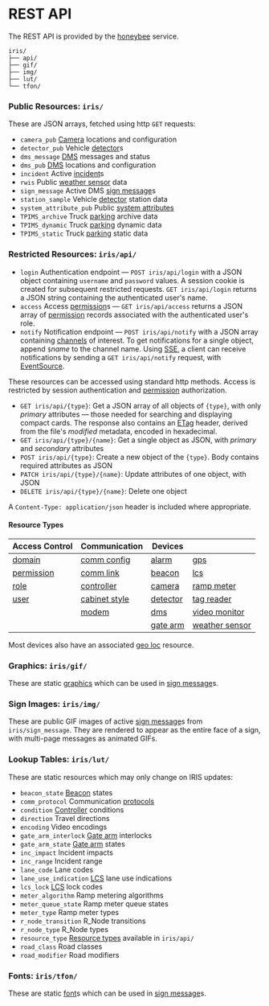 # REST API

The REST API is provided by the [honeybee] service.

```text
iris/
├── api/
├── gif/
├── img/
├── lut/
└── tfon/
```

### Public Resources: `iris/`

These are JSON arrays, fetched using http `GET` requests:

- `camera_pub`  [Camera] locations and configuration
- `detector_pub`  Vehicle [detector]s
- `dms_message`  [DMS] messages and status
- `dms_pub`  [DMS] locations and configuration
- `incident`  Active [incident]s
- `rwis`  Public [weather sensor] data
- `sign_message`  Active DMS [sign message]s
- `station_sample`  Vehicle [detector] station data
- `system_attribute_pub`  Public [system attributes]
- `TPIMS_archive`  Truck [parking] archive data
- `TPIMS_dynamic`  Truck [parking] dynamic data
- `TPIMS_static`  Truck [parking] static data

### Restricted Resources: `iris/api/`

- `login`  Authentication endpoint — `POST iris/api/login` with a JSON object
  containing `username` and `password` values.  A session cookie is created
  for subsequent restricted requests.  `GET iris/api/login` returns a JSON
  string containing the authenticated user's name.
- `access`  Access [permission]s — `GET iris/api/access` returns a JSON array
  of [permission] records associated with the authenticated user's role.
- `notify`  Notification endpoint — `POST iris/api/notify` with a JSON array
  containing [channels] of interest.  To get notifications for a single object,
  append `$`_name_ to the channel name.  Using [SSE], a client can receive
  notifications by sending a `GET iris/api/notify` request, with [EventSource].

These resources can be accessed using standard http methods.  Access is
restricted by session authentication and [permission] authorization.

- `GET iris/api/{type}`: Get a JSON array of all objects of `{type}`, with only
  *primary* attributes — those needed for searching and displaying compact
  cards.  The response also contains an [ETag] header, derived from the file's
  *modified* metadata, encoded in hexadecimal.
- `GET iris/api/{type}/{name}`: Get a single object as JSON, with *primary* and
  *secondary* attributes
- `POST iris/api/{type}`: Create a new object of the `{type}`.  Body contains
                          required attributes as JSON
- `PATCH iris/api/{type}/{name}`: Update attributes of one object, with JSON
- `DELETE iris/api/{type}/{name}`: Delete one object

A `Content-Type: application/json` header is included where appropriate.

#### Resource Types

| Access Control | Communication   | Devices    |                  |
|----------------|-----------------|------------|------------------|
| [domain]       | [comm config]   | [alarm]    | [gps]            |
| [permission]   | [comm link]     | [beacon]   | [lcs]            |
| [role]         | [controller]    | [camera]   | [ramp meter]     |
| [user]         | [cabinet style] | [detector] | [tag reader]     |
|                | [modem]         | [dms]      | [video monitor]  |
|                |                 | [gate arm] | [weather sensor] |

Most devices also have an associated [geo loc] resource.

### Graphics: `iris/gif/`

These are static [graphics] which can be used in [sign message]s.

### Sign Images: `iris/img/`

These are public GIF images of active [sign message]s from `iris/sign_message`.
They are rendered to appear as the entire face of a sign, with multi-page
messages as animated GIFs.

### Lookup Tables: `iris/lut/`

These are static resources which may only change on IRIS updates:

- `beacon_state`  [Beacon] states
- `comm_protocol`  Communication [protocols]
- `condition`  [Controller] conditions
- `direction`  Travel directions
- `encoding`  Video encodings
- `gate_arm_interlock`  [Gate arm] interlocks
- `gate_arm_state`  [Gate arm] states
- `inc_impact`  Incident impacts
- `inc_range`  Incident range
- `lane_code`  Lane codes
- `lane_use_indication`  [LCS] lane use indications
- `lcs_lock`  [LCS] lock codes
- `meter_algorithm`  Ramp metering algorithms
- `meter_queue_state`  Ramp meter queue states
- `meter_type`  Ramp meter types
- `r_node_transition`  R_Node transitions
- `r_node_type`  R_Node types
- `resource_type`  [Resource types] available in `iris/api/`
- `road_class`  Road classes
- `road_modifier`  Road modifiers

### Fonts: `iris/tfon/`

These are static [font]s which can be used in [sign message]s.


[alarm]: alarms.html
[beacon]: beacons.html
[cabinet style]: controllers.html#cabinet-styles
[camera]: cameras.html
[channels]: https://mnit-rtmc.github.io/iris/database.html#channels
[comm config]: comm_config.html
[comm link]: comm_links.html
[controller]: controllers.html
[detector]: vehicle_detection.html
[dms]: dms.html
[domain]: users.html#domains
[etag]: https://en.wikipedia.org/wiki/HTTP_ETag
[EventSource]: https://developer.mozilla.org/en-US/docs/Web/API/EventSource
[font]: fonts.html
[gate arm]: gate_arms.html
[geo loc]: geo_loc.html
[gps]: gps.html
[graphics]: graphics.html
[honeybee]: https://github.com/mnit-rtmc/iris/tree/master/honeybee
[incident]: incidents.html
[lcs]: lcs.html
[modem]: modem.html
[parking]: parking_areas.html
[permission]: permissions.html
[protocols]: protocols.html
[ramp meter]: ramp_meters.html
[resource types]: #resource-types
[role]: users.html#roles
[sign message]: sign_message.html
[SSE]: https://en.wikipedia.org/wiki/Server-sent_events
[system attributes]: system_attributes.html
[tag reader]: tolling.html#tag-readers
[user]: users.html
[video monitor]: video.html
[weather sensor]: weather_sensors.html
